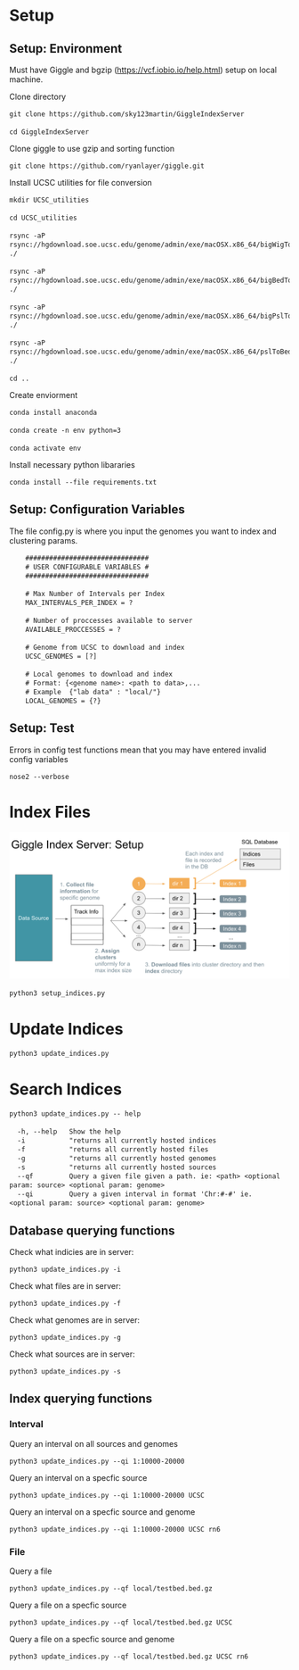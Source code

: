 # Setup
## Setup: Environment

Must have Giggle and bgzip (https://vcf.iobio.io/help.html) setup on local machine.

Clone directory
```
git clone https://github.com/sky123martin/GiggleIndexServer

cd GiggleIndexServer
```
Clone giggle to use gzip and sorting function
```
git clone https://github.com/ryanlayer/giggle.git
```
Install UCSC utilities for file conversion
```
mkdir UCSC_utilities

cd UCSC_utilities

rsync -aP rsync://hgdownload.soe.ucsc.edu/genome/admin/exe/macOSX.x86_64/bigWigToBedGraph ./

rsync -aP rsync://hgdownload.soe.ucsc.edu/genome/admin/exe/macOSX.x86_64/bigBedToBed ./

rsync -aP rsync://hgdownload.soe.ucsc.edu/genome/admin/exe/macOSX.x86_64/bigPslToPsl ./

rsync -aP rsync://hgdownload.soe.ucsc.edu/genome/admin/exe/macOSX.x86_64/pslToBed ./

cd ..
```
Create enviorment
```
conda install anaconda

conda create -n env python=3

conda activate env
```

Install necessary python libararies
```
conda install --file requirements.txt
```
## Setup: Configuration Variables
The file config.py is where you input the genomes you want to index and clustering params.
```
    ###############################
    # USER CONFIGURABLE VARIABLES #
    ###############################

    # Max Number of Intervals per Index
    MAX_INTERVALS_PER_INDEX = ?

    # Number of proccesses available to server
    AVAILABLE_PROCCESSES = ?

    # Genome from UCSC to download and index
    UCSC_GENOMES = [?]

    # Local genomes to download and index 
    # Format: {<genome name>: <path to data>,...
    # Example  {"lab data" : "local/"}
    LOCAL_GENOMES = {?}
```

## Setup: Test
Errors in config test functions mean that you may have entered invalid config variables 
```
nose2 --verbose
```

# Index Files
![alt text](setup_documentation.png "Title")

```
python3 setup_indices.py
```

# Update Indices
```
python3 update_indices.py
```

# Search Indices

```
python3 update_indices.py -- help

  -h, --help   Show the help
  -i           "returns all currently hosted indices
  -f           "returns all currently hosted files
  -g           "returns all currently hosted genomes
  -s           "returns all currently hosted sources
  --qf         Query a given file given a path. ie: <path> <optional param: source> <optional param: genome>
  --qi         Query a given interval in format 'Chr:#-#' ie. <optional param: source> <optional param: genome>
```

## Database querying functions
Check what indicies are in server:
```
python3 update_indices.py -i
```
Check what files are in server:
```
python3 update_indices.py -f
```
Check what genomes are in server:
```
python3 update_indices.py -g
```
Check what sources are in server:
```
python3 update_indices.py -s
```
## Index querying functions
### Interval
Query an interval on all sources and genomes
```
python3 update_indices.py --qi 1:10000-20000
```

Query an interval on a specfic source
```
python3 update_indices.py --qi 1:10000-20000 UCSC
```

Query an interval on a specfic source and genome
```
python3 update_indices.py --qi 1:10000-20000 UCSC rn6
```
### File
Query a file
```
python3 update_indices.py --qf local/testbed.bed.gz
```

Query a file on a specfic source
```
python3 update_indices.py --qf local/testbed.bed.gz UCSC
```

Query a file on a specfic source and genome
```
python3 update_indices.py --qf local/testbed.bed.gz UCSC rn6
```


